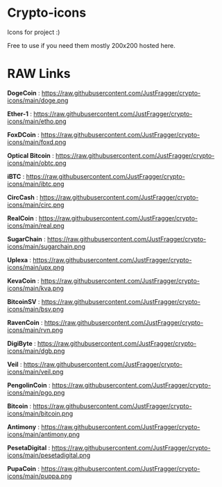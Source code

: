 # Crypto-icons
Icons for project :)

Free to use if you need them mostly 200x200 hosted here.

# RAW Links
**DogeCoin** : https://raw.githubusercontent.com/JustFragger/crypto-icons/main/doge.png

**Ether-1** : https://raw.githubusercontent.com/JustFragger/crypto-icons/main/etho.png

**FoxDCoin** : https://raw.githubusercontent.com/JustFragger/crypto-icons/main/foxd.png

**Optical Bitcoin** : https://raw.githubusercontent.com/JustFragger/crypto-icons/main/obtc.png

**iBTC** : https://raw.githubusercontent.com/JustFragger/crypto-icons/main/ibtc.png

**CircCash** : https://raw.githubusercontent.com/JustFragger/crypto-icons/main/circ.png

**RealCoin** : https://raw.githubusercontent.com/JustFragger/crypto-icons/main/real.png

**SugarChain** : https://raw.githubusercontent.com/JustFragger/crypto-icons/main/sugarchain.png

**Uplexa** : https://raw.githubusercontent.com/JustFragger/crypto-icons/main/upx.png

**KevaCoin** : https://raw.githubusercontent.com/JustFragger/crypto-icons/main/kva.png

**BitcoinSV** : https://raw.githubusercontent.com/JustFragger/crypto-icons/main/bsv.png

**RavenCoin** : https://raw.githubusercontent.com/JustFragger/crypto-icons/main/rvn.png

**DigiByte** : https://raw.githubusercontent.com/JustFragger/crypto-icons/main/dgb.png

**Veil** : https://raw.githubusercontent.com/JustFragger/crypto-icons/main/veil.png

**PengolinCoin** : https://raw.githubusercontent.com/JustFragger/crypto-icons/main/pgo.png

**Bitcoin** : https://raw.githubusercontent.com/JustFragger/crypto-icons/main/bitcoin.png

**Antimony** : https://raw.githubusercontent.com/JustFragger/crypto-icons/main/antimony.png

**PesetaDigital** : https://raw.githubusercontent.com/JustFragger/crypto-icons/main/pesetadigital.png

**PupaCoin** : https://raw.githubusercontent.com/JustFragger/crypto-icons/main/puppa.png
